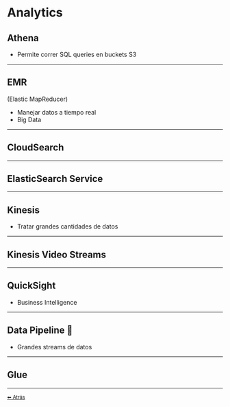 # Analytics

## Athena
* Permite correr SQL queries en buckets S3
---

## EMR
(Elastic MapReducer)

* Manejar datos a tiempo real
* Big Data
---

## CloudSearch
---

## ElasticSearch Service
---

## Kinesis
* Tratar grandes cantidades de datos
---

## Kinesis Video Streams
---

## QuickSight
* Business Intelligence
---

## Data Pipeline 📗
* Grandes streams de datos
---

## Glue
---

[<small>⬅ Atrás</small>](./../index.md)